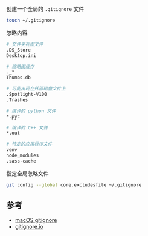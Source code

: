 创建一个全局的 `.gitignore` 文件

```bash
touch ~/.gitignore
```

忽略内容

```bash
# 文件夹视图文件
.DS_Store
Desktop.ini

# 缩略图缓存
._*
Thumbs.db

# 可能出现在外部磁盘文件上
.Spotlight-V100
.Trashes

# 编译的 python 文件
*.pyc

# 编译的 C++ 文件
*.out

# 特定的应用程序文件
venv
node_modules
.sass-cache
```

指定全局忽略文件

```bash
git config --global core.excludesfile ~/.gitignore
```

## 参考

- [macOS.gitignore](https://github.com/github/gitignore/blob/main/Global/macOS.gitignore)
- [gitignore.io](https://www.gitignore.io)
